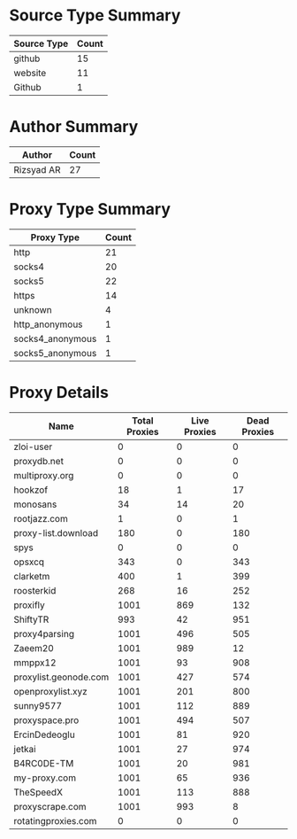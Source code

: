 # Source Type Summary

| Source Type | Count |
|-------------|-------|
| github | 15 |
| website | 11 |
| Github | 1 |


# Author Summary

| Author | Count |
|--------|-------|
| Rizsyad AR | 27 |


# Proxy Type Summary

| Proxy Type | Count |
|------------|-------|
| http | 21 |
| socks4 | 20 |
| socks5 | 22 |
| https | 14 |
| unknown | 4 |
| http_anonymous | 1 |
| socks4_anonymous | 1 |
| socks5_anonymous | 1 |


# Proxy Details

| Name | Total Proxies | Live Proxies | Dead Proxies |
|------|---------------|--------------|---------------|
| zloi-user | 0 | 0 | 0 |
| proxydb.net | 0 | 0 | 0 |
| multiproxy.org | 0 | 0 | 0 |
| hookzof | 18 | 1 | 17 |
| monosans | 34 | 14 | 20 |
| rootjazz.com | 1 | 0 | 1 |
| proxy-list.download | 180 | 0 | 180 |
| spys | 0 | 0 | 0 |
| opsxcq | 343 | 0 | 343 |
| clarketm | 400 | 1 | 399 |
| roosterkid | 268 | 16 | 252 |
| proxifly | 1001 | 869 | 132 |
| ShiftyTR | 993 | 42 | 951 |
| proxy4parsing | 1001 | 496 | 505 |
| Zaeem20 | 1001 | 989 | 12 |
| mmppx12 | 1001 | 93 | 908 |
| proxylist.geonode.com | 1001 | 427 | 574 |
| openproxylist.xyz | 1001 | 201 | 800 |
| sunny9577 | 1001 | 112 | 889 |
| proxyspace.pro | 1001 | 494 | 507 |
| ErcinDedeoglu | 1001 | 81 | 920 |
| jetkai | 1001 | 27 | 974 |
| B4RC0DE-TM | 1001 | 20 | 981 |
| my-proxy.com | 1001 | 65 | 936 |
| TheSpeedX | 1001 | 113 | 888 |
| proxyscrape.com | 1001 | 993 | 8 |
| rotatingproxies.com | 0 | 0 | 0 |
